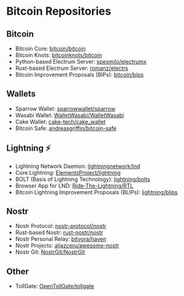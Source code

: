 # Bitcoin Repositories

## Bitcoin
- Bitcoin Core: [bitcoin/bitcoin](https://github.com/bitcoin/bitcoin)
- Bitcoin Knots: [bitcoinknots/bitcoin](https://github.com/bitcoinknots/bitcoin)
- Python-based Electrum Server: [spesmilo/electrumx](https://github.com/spesmilo/electrumx)
- Rust-based Electrum Server: [romanz/electrs](https://github.com/romanz/electrs)
- Bitcoin Improvement Proposals (BIPs): [bitcoin/bips](https://github.com/bitcoin/bips)

## Wallets 
- Sparrow Wallet: [sparrowwallet/sparrow](https://github.com/sparrowwallet/sparrow)
- Wasabi Wallet: [WalletWasabi/WalletWasabi](https://github.com/WalletWasabi/WalletWasabi)
- Cake Wallet: [cake-tech/cake_wallet](https://github.com/cake-tech/cake_wallet)
- Bitcoin Safe: [andreasgriffin/bitcoin-safe](https://github.com/andreasgriffin/bitcoin-safe)

## Lightning ⚡️
- Lightning Network Daemon: [lightningnetwork/lnd](https://github.com/lightningnetwork/lnd)
- Core Lightning: [ElementsProject/lightning](https://github.com/ElementsProject/lightning)
- BOLT (Basis of Lightning Technology): [lightning/bolts](https://github.com/lightning/bolts)
- Browser App for LND: [Ride-The-Lightning/RTL](https://github.com/Ride-The-Lightning/RTL)
- Bitcoin Lightning Improvement Proposals (BLIPs): [lightning/blips](https://github.com/lightning/blips)


## Nostr
- Nostr Protocol: [nostr-protocol/nostr](https://github.com/nostr-protocol/nostr)
- Rust-based Nostr: [rust-nostr/nostr](https://github.com/rust-nostr/nostr)
- Nostr Personal Relay: [bitvora/haven](https://github.com/bitvora/haven)
- Nostr Projects: [aljazceru/awesome-nostr](https://github.com/aljazceru/awesome-nostr)
- Nostr Git: [NostrGit/NostrGit](https://github.com/aljazceru/NostrGit/NostrGit)


## Other
- TollGate: [OpenTollGate/tollgate](https://github.com/OpenTollGate/tollgate)
